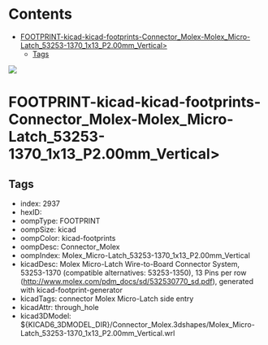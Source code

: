



Contents
========

* [FOOTPRINT-kicad-kicad-footprints-Connector_Molex-Molex_Micro-Latch_53253-1370_1x13_P2.00mm_Vertical>](#footprint-kicad-kicad-footprints-connector_molex-molex_micro-latch_53253-1370_1x13_p200mm_vertical)
	* [Tags](#tags)
  
![][im]
# FOOTPRINT-kicad-kicad-footprints-Connector_Molex-Molex_Micro-Latch_53253-1370_1x13_P2.00mm_Vertical>

## Tags

- index: 2937
- hexID: 
- oompType: FOOTPRINT
- oompSize: kicad
- oompColor: kicad-footprints
- oompDesc: Connector_Molex
- oompIndex: Molex_Micro-Latch_53253-1370_1x13_P2.00mm_Vertical
- kicadDesc: Molex Micro-Latch Wire-to-Board Connector System, 53253-1370 (compatible alternatives: 53253-1350), 13 Pins per row (http://www.molex.com/pdm_docs/sd/532530770_sd.pdf), generated with kicad-footprint-generator
- kicadTags: connector Molex Micro-Latch side entry
- kicadAttr: through_hole
- kicad3DModel: ${KICAD6_3DMODEL_DIR}/Connector_Molex.3dshapes/Molex_Micro-Latch_53253-1370_1x13_P2.00mm_Vertical.wrl



[im]: image.png
